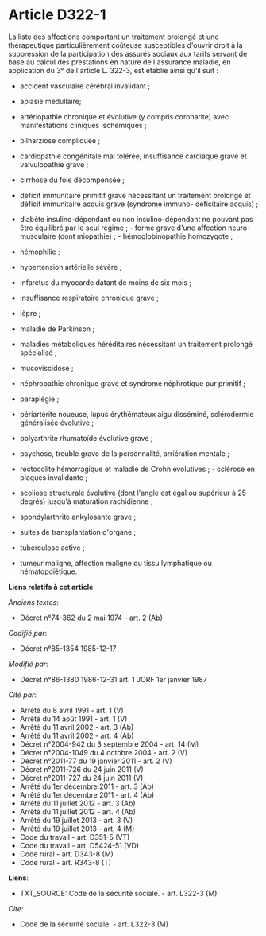 # Article D322-1

La liste des affections comportant un traitement prolongé et une thérapeutique particulièrement coûteuse susceptibles
d'ouvrir droit à la suppression de la participation des assurés sociaux aux tarifs servant de base au calcul des prestations
en nature de l'assurance maladie, en application du 3° de l'article L. 322-3, est établie ainsi qu'il suit : 

- accident vasculaire cérébral invalidant ; 

- aplasie médullaire; 

- artériopathie chronique et évolutive (y compris coronarite) avec manifestations cliniques ischémiques ; 

- bilharziose compliquée ; 

- cardiopathie congénitale mal tolérée, insuffisance cardiaque grave et valvulopathie grave ; 

- cirrhose du foie décompensée ; 

- déficit immunitaire primitif grave nécessitant un traitement prolongé et déficit immunitaire acquis grave (syndrome immuno-
déficitaire acquis) ; 

- diabète insulino-dépendant ou non insulino-dépendant ne pouvant pas être équilibré par le seul régime ;    - forme grave
d'une affection neuro-musculaire (dont miopathie) ;    - hémoglobinopathie homozygote ; 

- hémophilie ; 

- hypertension artérielle sévère ; 

- infarctus du myocarde datant de moins de six mois ; 

- insuffisance respiratoire chronique grave ; 

- lèpre ; 

- maladie de Parkinson ; 

- maladies métaboliques héréditaires nécessitant un traitement prolongé spécialisé ; 

- mucoviscidose ; 

- néphropathie chronique grave et syndrome néphrotique pur primitif ; 

- paraplégie ; 

- périartérite noueuse, lupus érythémateux aigu disséminé, sclérodermie généralisée évolutive ; 

- polyarthrite rhumatoïde évolutive grave ; 

- psychose, trouble grave de la personnalité, arriération mentale ; 

- rectocolite hémorragique et maladie de Crohn évolutives ;    - sclérose en plaques invalidante ; 

- scoliose structurale évolutive (dont l'angle est égal ou supérieur à 25 degrés) jusqu'à maturation rachidienne ; 

- spondylarthrite ankylosante grave ; 

- suites de transplantation d'organe ; 

- tuberculose active ; 

- tumeur maligne, affection maligne du tissu lymphatique ou hématopoïétique.

**Liens relatifs à cet article**

_Anciens textes_:

  - Décret n°74-362 du 2 mai 1974 - art. 2 (Ab)

_Codifié par_:

  - Décret n°85-1354 1985-12-17

_Modifié par_:

  - Décret n°86-1380 1986-12-31 art. 1 JORF 1er janvier 1987

_Cité par_:

  - Arrêté du 8 avril 1991 - art. 1 (V)
  - Arrêté du 14 août 1991 - art. 1 (V)
  - Arrêté du 11 avril 2002 - art. 3 (Ab)
  - Arrêté du 11 avril 2002 - art. 4 (Ab)
  - Décret n°2004-942 du 3 septembre 2004 - art. 14 (M)
  - Décret n°2004-1049 du 4 octobre 2004 - art. 2 (V)
  - Décret n°2011-77 du 19 janvier 2011 - art. 2 (V)
  - Décret n°2011-726 du 24 juin 2011 (V)
  - Décret n°2011-727 du 24 juin 2011 (V)
  - Arrêté du 1er décembre 2011 - art. 3 (Ab)
  - Arrêté du 1er décembre 2011 - art. 4 (Ab)
  - Arrêté du 11 juillet 2012 - art. 3 (Ab)
  - Arrêté du 11 juillet 2012 - art. 4 (Ab)
  - Arrêté du 19 juillet 2013 - art. 3 (V)
  - Arrêté du 19 juillet 2013 - art. 4 (M)
  - Code du travail - art. D351-5 (VT)
  - Code du travail - art. D5424-51 (VD)
  - Code rural - art. D343-8 (M)
  - Code rural - art. R343-8 (T)

**Liens**:

  - TXT_SOURCE: Code de la sécurité sociale. - art. L322-3 (M)

_Cite_:

  - Code de la sécurité sociale. - art. L322-3 (M)
